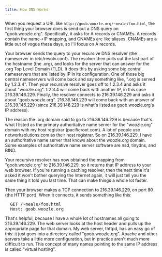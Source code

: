 ```yaml
---
title: How DNS Works
---
```


When you request a URL like `http://goob.woozle.org/~neale/foo.html`,
the first thing your browser does is send out a DNS query on
"goob.woozle.org".  Specifically, it asks for A records or CNAMEs.  A
records contain the name->IP mapping, and CNAMEs are like aliases.
CNAMEs are a little out of vogue these days, so I'll focus on A records.

Your browser sends the query to your recursive DNS resolver (the
nameserver in /etc/resolv.conf).  The resolver then pulls out the last
part of the hostname (the .org), and looks for the server that can
answer for the .org Top Level Domain (TLD).  It does this by asking some
big central nameservers that are listed by IP in its configuration.  One
of those big central nameservers will come back and say something like,
".org is served by 1.2.3.4".  Then your recursive resolver goes off to
1.2.3.4 and asks it about "woozle.org".  1.2.3.4 will come back with
another IP, in this case 216.39.146.229.  Finally, the resolver connects
to 216.39.146.229 and asks it about "goob.woozle.org". 216.39.146.229
will come back with an answer of 216.39.146.229 (since 216.39.146.229 is
what's listed as goob.woozle.org's IP address).

The reason the .org domain said to go to 216.39.146.229 is because
that's what I listed as the primary authoritative name server for the
"woozle.org" domain with my host registrar (pacificroot.com). A lot of
people use networksolutions.com as their host registrar. So on
216.39.146.229, I have an authoritative name server that knows about the
woozle.org domain.  Some examples of authoritative name server software
are nsd, tinydns, and BIND.

Your recursive resolver has now obtained the mapping from
"goob.woozle.org" to 216.39.146.229, so it returns that IP address to
your web browser.  If you're running a caching resolver, then the next
time it's asked it won't bother querying the Internet again, it will
just tell you the same thing it told you last time. That can make things
a whole lot faster.

Then your browser makes a TCP connection to 216.39.146.229, on port 80
(the HTTP port).  When it connects, it sends something like this:

<pre>
  GET /~neale/foo.html
  Host: goob.woozle.org
</pre>

That's helpful, because I have a whole lot of hostnames all going to
216.39.146.229.  The web server looks at the host header and pulls up
the appropriate page for that domain.  My web server, thttpd, has an
easy go of this: it just goes into a directory called "goob.woozle.org".
Apache and other servers take a little more configuration, but in
practice aren't much more difficult to run.  This concept of many names
pointing to the same IP address is called "virtual hosting".
